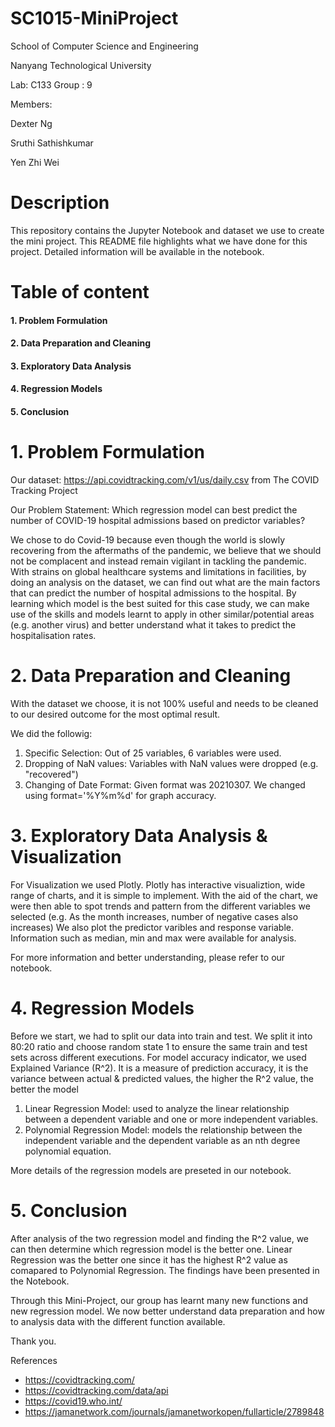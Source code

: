 # SC1015-MiniProject
School of Computer Science and Engineering

Nanyang Technological University

Lab: C133 Group : 9

Members: 
  
  Dexter Ng
  
  Sruthi Sathishkumar
  
  Yen Zhi Wei 
  
# Description 

This repository contains  the Jupyter Notebook and dataset we use to create the mini project. This README file highlights what we have done for this project. Detailed information will be available in the notebook. 

# Table of content
 #### 1. Problem Formulation  
 #### 2. Data Preparation and Cleaning
 #### 3. Exploratory Data Analysis
 #### 4. Regression Models
 #### 5. Conclusion 
# 1. Problem Formulation 
Our dataset: https://api.covidtracking.com/v1/us/daily.csv from The COVID Tracking Project

Our Problem Statement: Which regression model can best predict the number of COVID-19 hospital admissions based on predictor variables?
 
We chose to do Covid-19 because even though the world is slowly recovering from the aftermaths of the pandemic, we believe that we should not be complacent and instead remain vigilant in tackling the pandemic. With strains on global healthcare systems and limitations in facilities, by doing an analysis on the dataset, we can find out what are the main factors that can predict the number of hospital admissions to the hospital. By learning which model is the best suited for this case study, we can make use of the skills and models learnt to apply in other similar/potential areas (e.g. another virus)
and better understand what it takes to predict the hospitalisation rates. 



# 2. Data Preparation and Cleaning
With the dataset we choose, it is not 100% useful and needs to be cleaned to our desired outcome for the most optimal result. 

We did the followig: 

1. Specific Selection: Out of 25 variables, 6 variables were used.
2. Dropping of NaN values: Variables with NaN values were dropped (e.g. "recovered")
3. Changing of Date Format: Given format was 20210307. We changed using  format='%Y%m%d'  for graph accuracy. 

# 3. Exploratory Data Analysis & Visualization
For Visualization we used Plotly. Plotly has interactive visualiztion, wide range of charts, and it is simple to implement.
With the aid of the chart, we were then able to spot trends and pattern from the different variables we selected (e.g. As the month increases, number of negative cases also increases)
We also plot the predictor varibles and response variable. Information such as median, min and max were available for analysis. 

For more information and better understanding, please refer to our notebook. 
# 4. Regression Models
Before we start, we had to split our data into train and test. We split it into 80:20 ratio and choose random state 1 to ensure 
the same train and test sets across different executions. For model accuracy indicator, we used Explained Variance (R^2). It is a measure of prediction accuracy,
it is the variance between actual & predicted values, the higher the R^2 value, the better the model

1. Linear Regression Model: used to analyze the linear relationship between a dependent variable and one or more independent variables.
2. Polynomial Regression Model: models the relationship between the independent variable and the dependent variable as an nth degree polynomial equation. 

More details of the regression models are preseted in our notebook. 
# 5. Conclusion
After analysis of the two regression model and finding the R^2 value, we can then determine which regression model is the better one. Linear Regression was the 
better one since it has the highest R^2 value as comapared to Polynomial Regression. The findings have been presented in the  Notebook.

Through this Mini-Project, our group has learnt many new functions and new regression model. We now better understand data preparation and how to analysis data with 
the different function available. 

Thank you. 

References
- https://covidtracking.com/
- https://covidtracking.com/data/api
- https://covid19.who.int/
- https://jamanetwork.com/journals/jamanetworkopen/fullarticle/2789848
